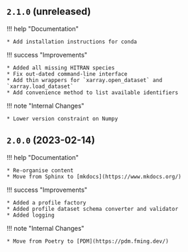 ## `2.1.0` (unreleased)

!!! help "Documentation"

    * Add installation instructions for conda


!!! success "Improvements"

    * Added all missing HITRAN species
    * Fix out-dated command-line interface
    * Add thin wrappers for `xarray.open_dataset` and `xarray.load_dataset`
    * Add convenience method to list available identifiers


!!! note "Internal Changes"

    * Lower version constraint on Numpy


## `2.0.0` (2023-02-14)

!!! help "Documentation"

    * Re-organise content
    * Move from Sphinx to [mkdocs](https://www.mkdocs.org/)


!!! success "Improvements"

    * Added a profile factory
    * Added profile dataset schema converter and validator
    * Added logging

!!! note "Internal Changes"

    * Move from Poetry to [PDM](https://pdm.fming.dev/)